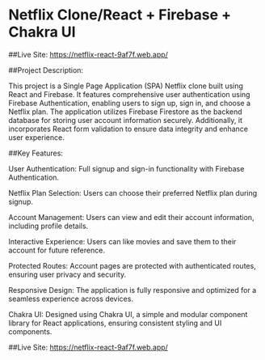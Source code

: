 # Netflix Clone/React + Firebase + Chakra UI

##Live Site: https://netflix-react-9af7f.web.app/

##Project Description:

This project is a Single Page Application (SPA) Netflix clone built using React and Firebase. It features comprehensive user authentication using Firebase Authentication, enabling users to sign up, sign in, and choose a Netflix plan. The application utilizes Firebase Firestore as the backend database for storing user account information securely.
Additionally, it incorporates React form validation to ensure data integrity and enhance user experience.

##Key Features:

User Authentication: Full signup and sign-in functionality with Firebase Authentication.

Netflix Plan Selection: Users can choose their preferred Netflix plan during signup.

Account Management: Users can view and edit their account information, including profile details.

Interactive Experience: Users can like movies and save them to their account for future reference.

Protected Routes: Account pages are protected with authenticated routes, ensuring user privacy and security.

Responsive Design: The application is fully responsive and optimized for a seamless experience across devices.

Chakra UI: Designed using Chakra UI, a simple and modular component library for React applications, ensuring consistent styling and UI components.

##Live Site: https://netflix-react-9af7f.web.app/
